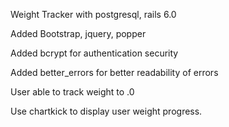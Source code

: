 Weight Tracker with postgresql, rails 6.0

Added Bootstrap, jquery, popper

Added bcrypt for authentication security

Added better_errors for better readability of errors

User able to track weight to .0

Use chartkick to display user weight progress.
